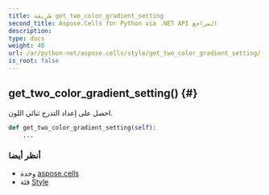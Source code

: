 ```yaml
---
title: طريقة get_two_color_gradient_setting
second_title: Aspose.Cells for Python via .NET API المراجع
description:
type: docs
weight: 40
url: /ar/python-net/aspose.cells/style/get_two_color_gradient_setting/
is_root: false
---
```

##  get_two_color_gradient_setting() {#}
احصل على إعداد التدرج ثنائي اللون.



```python
def get_two_color_gradient_setting(self):
    ...
```





###  أنظر أيضا
* وحدة [aspose.cells](../../)
* فئة [Style](/cells/ar/python-net/aspose.cells/style)
